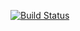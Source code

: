 [![Build Status](https://travis-ci.org/40338732/sem.svg?branch=master)](https://travis-ci.org/40338732/sem)